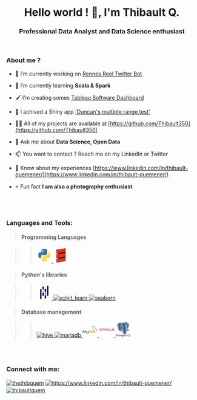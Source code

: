 <h1 align="center">Hello world ! 👋, I'm Thibault Q.</h1>
<h3 align="center">Professional Data Analyst and Data Science enthusiast</h3>
<br/>

 <h3 align="left">About me ?</h3>
 
- 🔭 I’m currently working on [Rennes Reel Twitter Bot](https://twitter.com/ReelRennes)

- 🌱 I’m currently learning **Scala & Spark**

- 🖌️ I’m creating somes [Tableau Software Dashboard](https://public.tableau.com/app/profile/thibault.quem/)

- 🎯 I achived a Shiny app ['Duncan's multiple range test'](https://thibault-quem-appli.shinyapps.io/duncan_test/)

- 👨‍💻 All of my projects are available at [https://github.com/Thibault350](https://github.com/Thibault350)

- 💬 Ask me about **Data Science, Open Data**

- 📫 You want to contact ? Reach me on my LinkedIn or Twitter

- 📄 Know about my experiences [https://www.linkedin.com/in/thibault-quemener/](https://www.linkedin.com/in/thibault-quemener/)

- ⚡ Fun fact **I am also a photography enthusiast**

<br/>
<br/>

<h3 align="left">Languages and Tools:</h3>
<p align="left">
  

 <h4 align="left"><BLOCKQUOTE>Programming Languages</BLOCKQUOTE></h4>
 <BLOCKQUOTE><BLOCKQUOTE><a href="https://www.python.org" target="_blank" rel="noreferrer"> <img src="https://raw.githubusercontent.com/devicons/devicon/master/icons/python/python-original.svg" alt="python" width="40" height="40"/> </a> <a href="https://www.scala-lang.org" target="_blank" rel="noreferrer"> <img src="https://raw.githubusercontent.com/devicons/devicon/master/icons/scala/scala-original.svg" alt="scala" width="40" height="40"/> </a> </BLOCKQUOTE></BLOCKQUOTE>


<BLOCKQUOTE><h4 align="left">Python's libraries</h4></BLOCKQUOTE>
<BLOCKQUOTE><BLOCKQUOTE> <a href="https://pandas.pydata.org/" target="_blank" rel="noreferrer"> <img src="https://raw.githubusercontent.com/devicons/devicon/2ae2a900d2f041da66e950e4d48052658d850630/icons/pandas/pandas-original.svg" alt="pandas" width="40" height="40"/> </a><a href="https://scikit-learn.org/" target="_blank" rel="noreferrer"> <img src="https://upload.wikimedia.org/wikipedia/commons/0/05/Scikit_learn_logo_small.svg" alt="scikit_learn" width="40" height="40"/> </a> <a href="https://seaborn.pydata.org/" target="_blank" rel="noreferrer"> <img src="https://seaborn.pydata.org/_images/logo-mark-lightbg.svg" alt="seaborn" width="40" height="40"/> </a> </BLOCKQUOTE></BLOCKQUOTE>
 
<BLOCKQUOTE><h4 align="left">Database management</h4></BLOCKQUOTE>
<BLOCKQUOTE><BLOCKQUOTE><a href="https://hive.apache.org/" target="_blank" rel="noreferrer"> <img src="https://www.vectorlogo.zone/logos/apache_hive/apache_hive-icon.svg" alt="hive" width="40" height="40"/> </a>
 <a href="https://mariadb.org/" target="_blank" rel="noreferrer"> <img src="https://www.vectorlogo.zone/logos/mariadb/mariadb-icon.svg" alt="mariadb" width="40" height="40"/> </a> <a href="https://www.mysql.com/" target="_blank" rel="noreferrer"> <img src="https://raw.githubusercontent.com/devicons/devicon/master/icons/mysql/mysql-original-wordmark.svg" alt="mysql" width="40" height="40"/> </a> <a href="https://www.oracle.com/" target="_blank" rel="noreferrer"> <img src="https://raw.githubusercontent.com/devicons/devicon/master/icons/oracle/oracle-original.svg" alt="oracle" width="40" height="40"/> </a> <a href="https://www.postgresql.org" target="_blank" rel="noreferrer"> <img src="https://raw.githubusercontent.com/devicons/devicon/master/icons/postgresql/postgresql-original-wordmark.svg" alt="postgresql" width="40" height="40"/> </a></BLOCKQUOTE></BLOCKQUOTE>
</p>
  
 <br/>
 <br/>
 
 <h3 align="left">Connect with me:</h3>
<p align="left">
<a href="https://twitter.com/thethibquem" target="blank"><img align="center" src="https://raw.githubusercontent.com/rahuldkjain/github-profile-readme-generator/master/src/images/icons/Social/twitter.svg" alt="thethibquem" height="30" width="40" /></a>
<a href="https://linkedin.com/in/https://www.linkedin.com/in/thibault-quemener/" target="blank"><img align="center" src="https://raw.githubusercontent.com/rahuldkjain/github-profile-readme-generator/master/src/images/icons/Social/linked-in-alt.svg" alt="https://www.linkedin.com/in/thibault-quemener/" height="30" width="40" /></a>
<a href="https://instagram.com/thibaultquem" target="blank"><img align="center" src="https://raw.githubusercontent.com/rahuldkjain/github-profile-readme-generator/master/src/images/icons/Social/instagram.svg" alt="thibaultquem" height="30" width="40" /></a>
</p>

